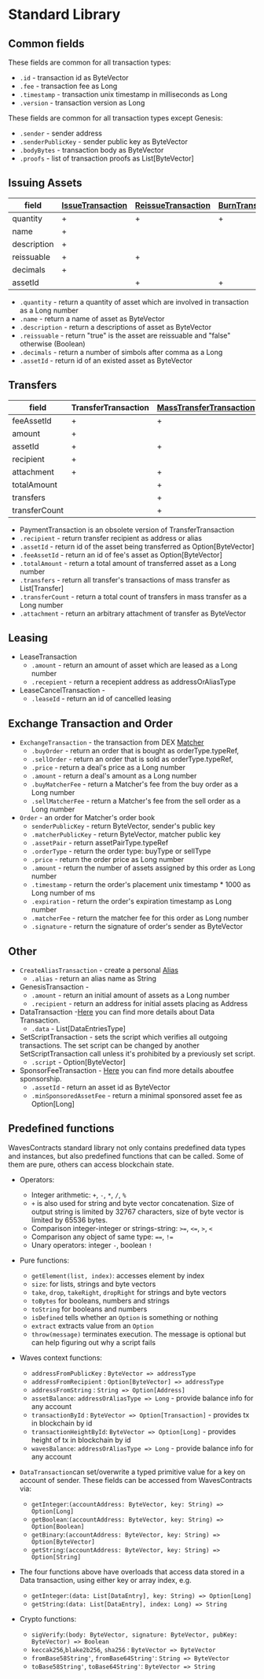 # Standard Library

## Common fields
These fields are common for all transaction types:

- `.id` - transaction id as ByteVector
- `.fee` - transaction fee as Long
- `.timestamp` - transaction unix timestamp in milliseconds as Long
- `.version` - transaction version as Long

These fields are common for all transaction types except Genesis:
- `.sender` - sender address
- `.senderPublicKey` - sender public key as ByteVector
- `.bodyBytes` - transaction body as ByteVector
- `.proofs` - list of transaction proofs as List[ByteVector]

## Issuing Assets

| field	| [IssueTransaction](https://docs.wavesplatform.com/waves-client/assets-management/issue-an-asset.html) |	[ReissueTransaction](https://docs.wavesplatform.com/waves-client/assets-management/issue-an-asset.html)	| [BurnTransaction](https://docs.wavesplatform.com/waves-client/assets-management/burn-an-asset.html) |
| ------------- | ------------- | ------------- | ------------- |
| quantity	  | + | + | + |
| name	      | + |   |   |
| description |	+ |   |   |
| reissuable  |	+ |	+ |   |
| decimals    |	+ |   |   |
| assetId	  |   | + | + |

* `.quantity` - return a quantity of asset which are involved in transaction as a Long number
* `.name` - return a name of asset as ByteVector
* `.description` - return a descriptions of asset as ByteVector
* `.reissuable` - return "true" is the asset are reissuable and "false" otherwise (Boolean)
* `.decimals` - return a number of simbols after comma as a Long
* `.assetId` - return id of an existed asset as ByteVector

## Transfers

| field | TransferTransaction	| [MassTransferTransaction](https://docs.wavesplatform.com/technical-details/mass-transfer-transaction.html)	| PaymentTransaction* |
| ------------- | ------------- | ------------- | ------------- |
| feeAssetId	| +	| +	|   |
| amount	    | +	|	| + |
| assetId       | +	| + |   |
| recipient     | + |	| + |
| attachment	| +	| +	|   |
| totalAmount	|   | + |   |
| transfers	    |   | + |   |
| transferCount |   | + |   |

* PaymentTransaction is an obsolete version of TransferTransaction
* `.recipient` - return transfer recipient as address or alias
* `.assetId` - return id of the asset being transferred as Option[ByteVector]
* `.feeAssetId` - return an id of fee's asset as Option[ByteVector]
* `.totalAmount` - return a total amount of transferred asset as a Long number
* `.transfers` - return all transfer's transactions of mass transfer as List[Transfer]
* `.transferCount` - return a total count of transfers in mass transfer as a Long number
* `.attachment` - return an arbitrary attachment of transfer as ByteVector

## Leasing
* LeaseTransaction
   - `.amount` - return an amount of asset which are leased as a Long number
   - `.recepient` -	return a recepient address as addressOrAliasType  
* LeaseCancelTransaction -
   - `.leaseId` - return an id of cancelled leasing

## Exchange Transaction and Order
* `ExchangeTransaction` - the transaction from DEX [Matcher](https://docs.wavesplatform.com/platform-features/decentralized-cryptocurrency-exchange-dex.html)
  - `.buyOrder` - return an order that is bought as orderType.typeRef,
  - `.sellOrder` -  return an order that is sold as orderType.typeRef,
  - `.price` - return a deal's price as a Long number
  - `.amount` - return a deal's amount as a Long number
  - `.buyMatcherFee` - return a Matcher's fee from the buy order as a Long number
  - `.sellMatcherFee` - return a Matcher's fee from the sell order as a Long number
* `Order` - an order for Matcher's order book   
  - `senderPublicKey` - return ByteVector, sender's public key
  - `.matcherPublicKey` - return ByteVector, matcher public key
  - `.assetPair` - return assetPairType.typeRef
  - `.orderType` - return the order type: buyType or sellType
  - `.price` - return the order price as Long number
  - `.amount` - return the number of assets assigned by this order as Long number
  - `.timestamp` - return the order's placement unix timestamp * 1000 as Long number of ms
  - `.expiration` - return the order's expiration timestamp as Long number
  - `.matcherFee` - return the matcher fee for this order as Long number
  - `.signature` - return the signature of order's sender as ByteVector

## Other
* `CreateAliasTransaction` - create a personal [Alias](https://docs.wavesplatform.com/waves-client/account-management/creating-an-alias.html)
   - `.alias` - return an alias name as String
* GenesisTransaction -
   - `.amount` - return an initial amount of assets as a Long number
   - `.recipient` - return an address for initial assets placing as Address
* DataTransaction -[Here](https://docs.wavesplatform.com/technical-details/data-transaction.html) you can find more details about Data Transaction.
   - `.data` - List[DataEntriesType]
* SetScriptTransaction - sets the script which verifies all outgoing transactions. The set script can be changed by another SetScriptTransaction call unless it's prohibited by a previously set script.
   - `.script` - Option[ByteVector]
* SponsorFeeTransaction - [Here](https://docs.wavesplatform.com/technical-details/sponsored-fee.html)  you can find more details aboutfee sponsorship.
   - `.assetId` - return an asset id as ByteVector
   - `.minSponsoredAssetFee` - return a minimal sponsored asset fee as Option[Long]

## Predefined functions

WavesContracts standard library not only contains predefined data types and instances, but also predefined functions that can be called. Some of them are pure, others can access blockchain state.

* Operators:
   - Integer arithmetic: `+`, `-`, `*`, `/`, `%`
   - `+` is also used for string and byte vector concatenation. Size of output string is limited by 32767 characters, size of byte vector is limited by 65536 bytes.
   - Comparison integer-integer or strings-string: `>=`, `<=`, `>`, `<`
   - Comparison any object of same type: `==`, `!=`
   - Unary operators: integer `-`, boolean `!`

* Pure functions:
   - `getElement(list, index)`: accesses element by index
   - `size`: for lists, strings and byte vectors
   - `take`, `drop`, `takeRight`, `dropRight` for strings and byte vectors
   - `toBytes` for booleans, numbers and strings
   - `toString` for booleans and numbers
   - `isDefined` tells whether an `Option` is something or nothing
   - `extract` extracts value from an `Option`
   - `throw(message)` terminates execution. The message is optional but can help figuring out why a script fails

* Waves context functions:
   - `addressFromPublicKey` : `ByteVector => addressType`
   - `addressFromRecipient` : `Option[ByteVector] => addressType`
   - `addressFromString` : `String => Option[Address]`
   - `assetBalance`: `addressOrAliasType => Long` - provide balance info for any account
   - `transactionById` : `ByteVector => Option[Transaction]` - provides tx in blockchain by id
   - `transactionHeightById`: `ByteVector => Option[Long]` - provides height of tx in blockchain by id
   - `wavesBalance`: `addressOrAliasType => Long` - provide balance info for any account

* `DataTransaction`can set/overwrite a typed primitive value for a key on account of sender. These fields can be accessed from WavesContracts via:
   - `getInteger`:`(accountAddress: ByteVector, key: String) => Option[Long]`
   - `getBoolean`:`(accountAddress: ByteVector, key: String) => Option[Boolean]`
   - `getBinary`:`(accountAddress: ByteVector, key: String) => Option[ByteVector]`
   - `getString`:`(accountAddress: ByteVector, key: String) => Option[String]`

* The four functions above have overloads that access data stored in a Data transaction, using either key or array index, e.g.
   - `getInteger`:`(data: List[DataEntry], key: String) => Option[Long]`
   - `getString`:`(data: List[DataEntry], index: Long) => String`

* Crypto functions:
	- `sigVerify`:`(body: ByteVector, signature: ByteVector, pubKey: ByteVector) => Boolean`
	- `keccak256`,`blake2b256`, `sha256` : `ByteVector => ByteVector`
	- `fromBase58String'`, `fromBase64String'`: `String => ByteVector` 		
	- `toBase58String'`, `toBase64String'`: `ByteVector => String` 	
